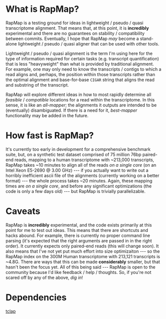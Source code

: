 # What is RapMap?

RapMap is a testing ground for ideas in lightweight / pseudo / quasi transcriptome alignment.  That means that, at this point, it
is **incredibly** experimental and there are no guarantees on stability / compatibility between commits.  Eventually, I hope 
that RapMap *may* become a stand-alone lightweight / pseudo / quasi aligner that can be used with other tools.

Lightweight / pseudo / quasi alignment is the term I'm using here for the type of information required for certain tasks (e.g. 
transcript quantification) that is less "heavyweight" than what is provided by traditional alignment. For example, one may
only need to know the transcripts / contigs to which a read aligns and, perhaps, the position within those transcripts rather
than the optimal alignment and base-for-base `CIGAR` string that aligns the read and substring of the transcript.

RapMap will explore different ideas in how to most rapidly determine all *feasible* / *compatible* locations for a read within 
the transcriptome.  In this sense, it is like an *all-mapper*; the alignments it outputs are intended to be (eventually) 
disambiguated.  If there is a need for it, *best-mapper* functionality may be added in the future.

# How fast is RapMap?

It's currently too early in development for a comprehensive benchmark suite, but, on a synthetic test dataset comprised of 
75 million 76bp paired-end reads, mapping to a human transcriptome with ~213,000 transcripts, RapMap takes ~10 minutes to 
align all of the reads *on a single core* (on an Intel Xeon E5-2690 @ 3.00 GHz) --- if you actually want to write out a horribly
inefficient ascii file of the alignments (currently working on a better format) --- the whole process takes ~20 minutes. Again,
these mapping times are *on a single core*, and before any significant optimizations (the code is only a few days old) --- 
but RapMap is trivially parallelizable.

# Caveats

RapMap is **incredibly** experimental, and the code exists primarily at this point for me to test out ideas.  This means that 
there are shortcuts and hacks abound.  For example, there is currently no proper command line parsing (it's expected that the 
right arguments are passed in in the right order).  It currently expects only paired-end reads (this will change soon). It also means that I've not yet put much effort into size optimizaiton --- so the RapMap index on the 300M Human transcriptome with 213,121 transcripts is ~4.8G.  There are ways that this can be made **considerably** smaller, but that hasn't been the focus yet.  All of this being said --- RapMap is open to the community because I'd like feedback / help / thoughts.  So, if you're not scared off by any of the above, *dig in*!

# Dependencies

[tclap](http://tclap.sourceforge.net/)

